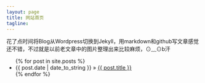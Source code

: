```yaml
---
layout: page
title: 网站首页
tagline: 
---
```


花了点时间将Blog从Wordpress切换到Jekyll，用markdown和github写文章感觉还不错，不过就是以前老文章中的图片整理出来比较麻烦，⊙﹏⊙b汗

<ul class="posts">
  {% for post in site.posts %}
    <li><span>{{ post.date | date_to_string }}</span> &raquo; <a href="{{ BASE_PATH }}{{ post.url }}">{{ post.title }}</a></li>
  {% endfor %}
</ul>